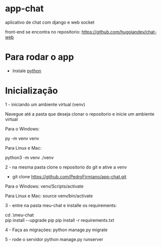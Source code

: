 # app-chat
aplicativo de chat com django e web socket

front-end se encontra no repositorio: https://github.com/hugoiandev/chat-web

# Para rodar o app

- Instale [python](https://www.python.org/downloads/)


# Inicialização

1 - iniciando um ambiente virtual (venv)

Navegue até a pasta que deseja clonar o repositorio e inicie um ambiente virtual

Para o Windows:

py -m venv venv


Para Linux e Mac:

python3 -m venv ./venv



2 - na mesma pasta clone o repositorio do git e ative a venv
- git clone  https://github.com/PedroFirmiano/app-chat.git


Para o Windows:
venv/Scripts/activate


Para Linux e Mac:
source venv/bin/activate

3 - entre na pasta meu-chat e installe os requirements:

cd .\meu-chat\
pip install --upgrade pip
pip install -r requirements.txt

4 - Faça as migrações:
python manage.py migrate

5 - rode o servidor
python manage.py runserver



